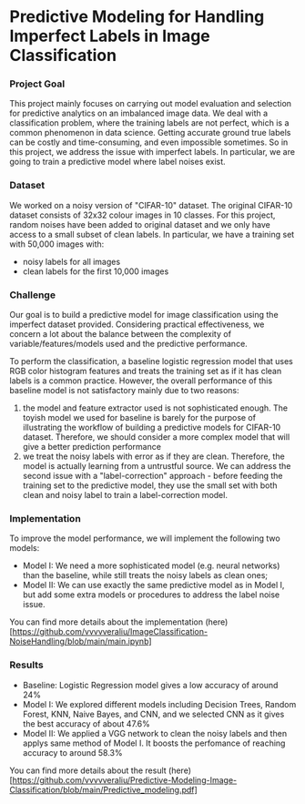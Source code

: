 
# Predictive Modeling for Handling Imperfect Labels in Image Classification

### Project Goal 
This project mainly focuses on carrying out model evaluation and selection for predictive analytics on an imbalanced image data. We deal with a classification problem, where the training labels are not perfect, which is a common phenomenon in data science. Getting accurate ground true labels can be costly and time-consuming, and even impossible sometimes. So in this project, we address the issue with imperfect labels. In particular, we are going to train a predictive model where label noises exist.

### Dataset
We worked on a noisy version of "CIFAR-10" dataset. The original CIFAR-10 dataset consists of 32x32 colour images in 10 classes. For this project, random noises have been added to original dataset and we only have access to a small subset of clean labels. In particular, we have a training set with 50,000 images with:
* noisy labels for all images 
* clean labels for the first 10,000 images 

### Challenge
Our goal is to build a predictive model for image classification using the imperfect dataset provided. Considering practical effectiveness, we concern a lot about the balance between the complexity of variable/features/models used and the predictive performance.

To perform the classification, a baseline logistic regression model that uses RGB color histogram features and treats the training set as if it has clean labels is a common practice. However, 
the overall performance of this baseline model is not satisfactory mainly due to two reasons: 
1. the model and feature extractor used is not sophisticated enough. The toyish model we used for baseline is barely for the purpose of illustrating the workflow of building a predictive models for CIFAR-10 dataset. Therefore, we should consider a more complex model that will give a better prediction performance
2. we treat the noisy labels with error as if they are clean. Therefore, the model is actually learning from a untrustful source. We can address the second issue with a "label-correction" approach - before feeding the training set to the predictive model, they use the small set with both clean and noisy label to train a label-correction model.

### Implementation 
To improve the model performance, we will implement the following two models: 
* Model I: We need a more sophisticated model (e.g. neural networks) than the baseline, while still treats the noisy labels as clean ones;
* Model II: We can use exactly the same predictive model as in Model I, but add some extra models or procedures to address the label noise issue.

You can find more details about the implementation (here)[https://github.com/vvvvveraliu/ImageClassification-NoiseHandling/blob/main/main.ipynb] 

### Results

* Baseline: Logistic Regression model gives a low accuracy of around 24%
* Model I:  We explored different models including Decision Trees, Random Forest, KNN, Naive Bayes, and CNN, and we selected CNN as it gives the best accuracy of about 47.6%
* Model II: We applied a VGG network to clean the noisy labels and then applys same method of Model I. It boosts the perfomance of reaching accuracy to around 58.3%

You can find more details about the result (here)[https://github.com/vvvvveraliu/Predictive-Modeling-Image-Classification/blob/main/Predictive_modeling.pdf] 
